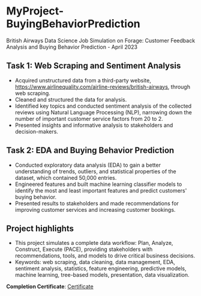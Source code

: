 # MyProject-BuyingBehaviorPrediction
British Airways Data Science Job Simulation on Forage: Customer Feedback Analysis and Buying Behavior Prediction - April 2023


## Task 1: Web Scraping and Sentiment Analysis
- Acquired unstructured data from a third-party website, https://www.airlinequality.com/airline-reviews/british-airways, through web scraping.
- Cleaned and structured the data for analysis.
- Identified key topics and conducted sentiment analysis of the collected reviews using Natural Language Processing (NLP), narrowing down the number of important customer service factors from 20 to 2.
- Presented insights and informative analysis to stakeholders and decision-makers.

## Task 2: EDA and Buying Behavior Prediction
- Conducted exploratory data analysis (EDA) to gain a better understanding of trends, outliers, and statistical properties of the dataset, which contained 50,000 entries.
- Engineered features and built machine learning classifier models to identify the most and least important features and predict customers' buying behavior.
- Presented results to stakeholders and made recommendations for improving customer services and increasing customer bookings.

## Project highlights
- This project simulates a complete data workflow: Plan, Analyze, Construct, Execute (PACE), providing stakeholders with recommendations, tools, and models to drive critical business decisions.
- Keywords: web scraping, data cleaning, data management, EDA, sentiment analysis, statistics, feature engineering, predictive models, machine learning, tree-based models, presentation, data visualization.


**Completion Certificate**: [Certificate](https://forage-uploads-prod.s3.amazonaws.com/completion-certificates/British%20Airways/NjynCWzGSaWXQCxSX_British%20Airways_2oE8tiMYY4fLgJLRd_1681061106869_completion_certificate.pdf)

